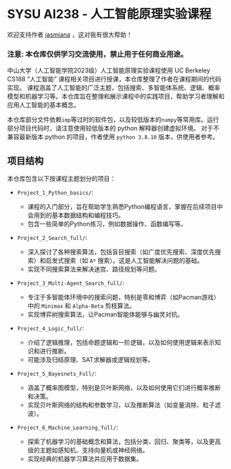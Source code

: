 # SYSU AI238 - 人工智能原理实验课程

欢迎支持作者 [jasmiana](https://github.com/jasmiana) ，这对我有很大帮助！

### **注意**: 本仓库仅供学习交流使用，禁止用于任何商业用途。

中山大学（人工智能学院2023级）人工智能原理实验课程使用 UC Berkeley CS188 “人工智能” 课程相关项目进行授课，本仓库整理了作者在课程期间的代码实现。
课程涵盖了人工智能的广泛主题，包括搜索、多智能体系统、逻辑、概率模型和机器学习等。本仓库旨在整理和展示课程中的实践项目，帮助学习者理解和应用人工智能的基本概念。

<DIV>

本仓库部分文件依赖`imp`等过时的软件包，以及较低版本的`numpy`等常用库。运行部分项目代码时，请注意使用较低版本的 python 解释器创建虚拟环境。
对于不兼容最新版本 python 的项目，作者使用 `python 3.8.10` 版本，供使用者参考。

## 项目结构

本仓库包含以下按课程主题划分的项目：

-   `Project_1_Python_basics/`:
    *   课程的入门部分，旨在帮助学生熟悉Python编程语言，掌握在后续项目中会用到的基本数据结构和编程技巧。
    *   包含一些简单的Python练习，例如数据操作、函数编写等。

-   `Project_2_Search_full/`:
    *   深入探讨了各种搜索算法，包括盲目搜索（如广度优先搜索、深度优先搜索）和启发式搜索（如 `A*` 搜索）。这是人工智能解决问题的基础。
    *   实现不同搜索算法来解决迷宫、路径规划等问题。

-   `Project_3_Multi-Agent_Search_full/`:
    *   专注于多智能体环境中的搜索问题，特别是零和博弈（如Pacman游戏）中的 `Minimax` 和 `Alpha-Beta` 剪枝算法。
    *   实现博弈树搜索算法，让Pacman智能体能够与幽灵对抗。

-   `Project_4_Logic_full/`:
    *   介绍了逻辑推理，包括命题逻辑和一阶逻辑，以及如何使用逻辑来表示知识和进行推断。
    *   可能涉及归结原理、SAT求解器或逻辑规划等。

-   `Project_5_Bayesnets_Full/`:
    *   涵盖了概率图模型，特别是贝叶斯网络，以及如何使用它们进行概率推断和决策。
    *   实现贝叶斯网络的结构和参数学习，以及推断算法（如变量消除、粒子滤波）。

-   `Project_6_Machine_Learning_full/`:
    *   探索了机器学习的基础概念和算法，包括分类、回归、聚类等，以及更高级的主题如感知机、支持向量机或神经网络。
    *   实现经典的机器学习算法并应用于数据集。